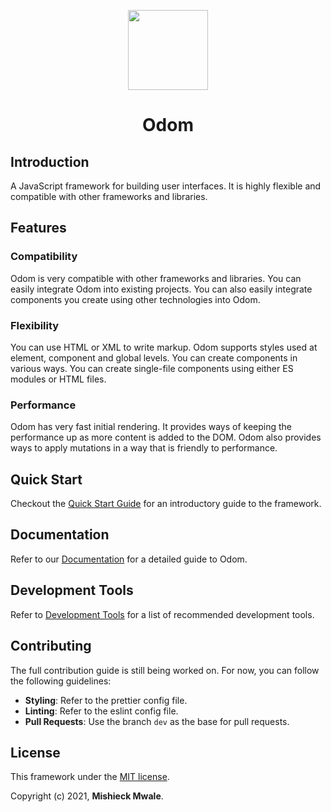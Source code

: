 <P align="center">
  <img src="https://user-images.githubusercontent.com/57598264/120887480-6fe5fb80-c5f3-11eb-9587-9d3bf10b87e2.png" width="128" height="128" />
  <h1 align="center" style="font-weight:bold;">Odom</h1>
</p>

## Introduction

A JavaScript framework for building user interfaces. It is highly flexible and compatible with other frameworks and libraries.

## Features

### Compatibility

Odom is very compatible with other frameworks and libraries. You can easily integrate Odom into existing projects. You can also easily integrate components you create using other technologies into Odom.

### Flexibility

You can use HTML or XML to write markup. Odom supports styles used at element, component and global levels. You can create components in various ways. You can create single-file components using either ES modules or HTML files.

### Performance

Odom has very fast initial rendering. It provides ways of keeping the performance up as more content is added to the DOM. Odom also provides ways to apply mutations in a way that is friendly to performance.

## Quick Start

Checkout the [Quick Start Guide](./docs/quick-start.md) for an introductory guide to the framework.

## Documentation

Refer to our [Documentation](./docs/home.md) for a detailed guide to Odom.

## Development Tools

Refer to [Development Tools](./docs/dev-tools.md) for a list of recommended development tools.

## Contributing

The full contribution guide is still being worked on. For now, you can follow the following guidelines:

- **Styling**: Refer to the prettier config file.
- **Linting**: Refer to the eslint config file.
- **Pull Requests**: Use the branch `dev` as the base for pull requests.

## License

This framework under the [MIT license](https://choosealicense.com/licenses/mit/).

Copyright (c) 2021, **Mishieck Mwale**.

